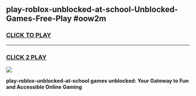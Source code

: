 
## play-roblox-unblocked-at-school-Unblocked-Games-Free-Play #oow2m
<h3>
<a href="https://us.freeplayer.one?title=play-roblox-unblocked-at-school&ref=9M">CLICK TO PLAY</a></h3>
<hr>

<h3>
<a href="https://us.freeplayer.one?title=play-roblox-unblocked-at-school&ref=9M">CLICK 2 PLAY</a>
  
</h3>

<a href="https://us.freeplayer.one?title=play-roblox-unblocked-at-school&ref=9M"><img src="https://clearcache.store/games.png"></a>


**play-roblox-unblocked-at-school games unblocked: Your Gateway to Fun and Accessible Online Gaming**
